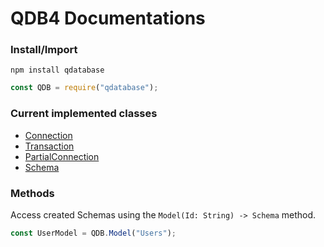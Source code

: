 
# QDB4 Documentations

### Install/Import
`npm install qdatabase`
```js
const QDB = require("qdatabase");
```

### Current implemented classes
* [Connection](https://github.com/QSmally/QDB/blob/v4/Documentation/Connection.md)
* [Transaction](https://github.com/QSmally/QDB/blob/v4/Documentation/Transaction.md)
* [PartialConnection](https://github.com/QSmally/QDB/blob/v4/Documentation/PartialConnection.md)
* [Schema](https://github.com/QSmally/QDB/blob/v4/Documentation/Schema.md)

### Methods
Access created Schemas using the `Model(Id: String) -> Schema` method.
```js
const UserModel = QDB.Model("Users");
```
